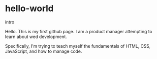 # hello-world
intro

Hello. This is my first github page. I am a product manager attempting to learn about wed development. <p>
Specifically, I'm trying to teach myself the fundamentals of HTML, CSS, JavaScript, and how to manage code.
